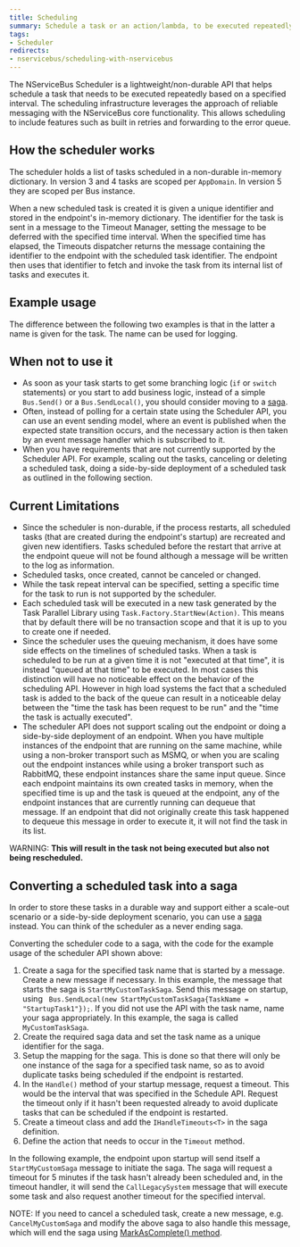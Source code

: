 ```yaml
---
title: Scheduling
summary: Schedule a task or an action/lambda, to be executed repeatedly at a given interval.
tags:
- Scheduler
redirects:
- nservicebus/scheduling-with-nservicebus
---
```


The NServiceBus Scheduler is a lightweight/non-durable API that helps schedule a task that needs to be executed repeatedly based on a specified interval. The scheduling infrastructure leverages the approach of reliable messaging with the NServiceBus core functionality. This allows scheduling to include features such as built in retries and forwarding to the error queue. 

## How the scheduler works

The scheduler holds a list of tasks scheduled in a non-durable in-memory dictionary. In version 3 and 4 tasks are scoped per `AppDomain`. In version 5 they are scoped per Bus instance.

When a new scheduled task is created it is given a unique identifier and stored in the endpoint's in-memory dictionary. The identifier for the task is sent in a message to the Timeout Manager, setting the message to be deferred with the specified time interval. When the specified time has elapsed, the Timeouts dispatcher returns the message containing the identifier to the endpoint with the scheduled task identifier. The endpoint then uses that identifier to fetch and invoke the task from its internal list of tasks and executes it.

## Example usage

The difference between the following two examples is that in the latter a name is given for the task. The name can be used for logging.

<!-- import ScheduleTask -->

## When not to use it

- As soon as your task starts to get some branching logic (`if` or `switch` statements) or you start to add business logic, instead of a simple `Bus.Send()` or a `Bus.SendLocal()`, you should consider moving to a [saga](/nservicebus/sagas).
- Often, instead of polling for a certain state using the Scheduler API, you can use an event sending model, where an event is published when the expected state transition occurs, and the necessary action is then taken by an event message handler which is subscribed to it. 
- When you have requirements that are not currently supported by the Scheduler API. For example, scaling out the  tasks, canceling or deleting a scheduled task, doing a side-by-side deployment of a scheduled task as outlined in the following section. 

## Current Limitations

- Since the scheduler is non-durable, if the process restarts, all scheduled tasks (that are created during the endpoint's startup) are recreated and given new identifiers. Tasks scheduled before the restart that arrive at the endpoint queue will not be found although a message will be written to the log as information.  
- Scheduled tasks, once created, cannot be canceled or changed.
- While the task repeat interval can be specified, setting a specific time for the task to run is not supported by the scheduler.
- Each scheduled task will be executed in a new task generated by the Task Parallel Library using `Task.Factory.StartNew(Action)`. This means that by default there will be no transaction scope and that it is up to you to create one if needed.
- Since the scheduler uses the queuing mechanism, it does have some side effects on the timelines of scheduled tasks. When a task is scheduled to be run at a given time it is not "executed at that time", it is instead "queued at that time" to be executed. In most cases this distinction will have no noticeable effect on the behavior of the scheduling API. However in high load systems the fact that a scheduled task is added to the back of the queue can result in a noticeable delay between the "time the task has been request to be run" and the "time the task is actually executed".
- The scheduler API does not support scaling out the endpoint or doing a side-by-side deployment of an endpoint. When you have multiple instances of the endpoint that are running on the same machine, while using a non-broker transport such as MSMQ, or when you are scaling out the endpoint instances while using a broker transport such as RabbitMQ, these endpoint instances share the same input queue. Since each endpoint maintains its own created tasks in memory, when the specified time is up and the task is queued at the endpoint, any of the endpoint instances that are currently running can dequeue that message. If an endpoint that did not originally create this task happened to dequeue this message in order to execute it, it will not find the task in its list. 

WARNING: **This will result in the task not being executed but also not being rescheduled.**  

## Converting a scheduled task into a saga

In order to store these tasks in a durable way and support either a scale-out scenario or a side-by-side deployment scenario, you can use a [saga](/nservicebus/sagas) instead. You can think of the scheduler as a never ending saga.

Converting the scheduler code to a saga, with the code for the example usage of the scheduler API shown above:

1. Create a saga for the specified task name that is started by a message. Create a new message if necessary. In this example, the message that starts the saga is `StartMyCustomTaskSaga`. Send this message on startup, using ` Bus.SendLocal(new StartMyCustomTaskSaga{TaskName = "StartupTask1"});`. If you did not use the API with the task name, name your saga appropriately. In this example, the saga is called `MyCustomTaskSaga`. 
2. Create the required saga data and set the task name as a unique identifier for the saga. 
3. Setup the mapping for the saga. This is done so that there will only be one instance of the saga for a specified task name, so as to avoid duplicate tasks being scheduled if the endpoint is restarted.
4. In the `Handle()` method of your startup message, request a timeout. This would be the interval that was specified in the Schedule API. Request the timeout only if it hasn't been requested already to avoid duplicate tasks that can be scheduled if the endpoint is restarted. 
5. Create a timeout class and add the `IHandleTimeouts<T>` in the saga definition.
6. Define the action that needs to occur in the `Timeout` method.

In the following example, the endpoint upon startup will send itself a `StartMyCustomSaga` message to initiate the saga. The saga will request a timeout for 5 minutes if the task hasn't already been scheduled and, in the timeout handler, it will send the `CallLegacySystem` message that will execute some task and also request another timeout for the specified interval.

<!-- import ScheduleTaskSaga -->

NOTE: If you need to cancel a scheduled task, create a new message, e.g. `CancelMyCustomSaga` and modify the above saga to also handle this message, which will end the saga using [MarkAsComplete() method](/nservicebus/sagas/#ending-a-long-running-process). 
